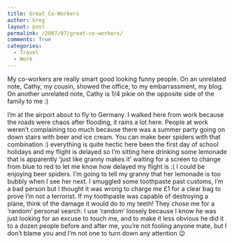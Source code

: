 ```yaml
---
title: Great Co-Workers
author: Greg
layout: post
permalink: /2007/07/great-co-workers/
comments: True
categories:
  - Travel
  - Work
---
```

My co-workers are really smart good looking funny people. On an unrelated note, Cathy, my cousin, showed the office, to my embarrassment, my blog. On another unrelated note, Cathy is 1/4 pikie on the opposite side of the family to me :)

I&#8217;m at the airport about to fly to Germany. I walked here from work because the roads were chaos after flooding, it rains a lot here. People at work weren&#8217;t complaining too much because there was a summer party going on down stairs with beer and ice cream. You can make beer spiders with that combination :) everything is quite hectic here been the first day of school holidays and my flight is delayed so I&#8217;m sitting here drinking some lemonade that is apparently &#8216;just like granny makes it&#8217; waiting for a screen to change from blue to red to let me know how delayed my flight is :( I could be enjoying beer spiders. I&#8217;m going to tell my granny that her lemonade is too bubbly when I see her next. I smuggled some toothpaste past customs, I&#8217;m a bad person but I thought it was wrong to charge me £1 for a clear bag to prove I&#8217;m not a terrorist. If my toothpaste was capable of destroying a plane, think of the damage it would do to my teeth! They chose me for a &#8216;random&#8217; personal search. I use &#8216;random&#8217; loosely because I know he was just looking for an excuse to touch me, and to make it less obvious he did it to a dozen people before and after me, you&#8217;re not fooling anyone mate, but I don&#8217;t blame you and I&#8217;m not one to turn down any attention 😉